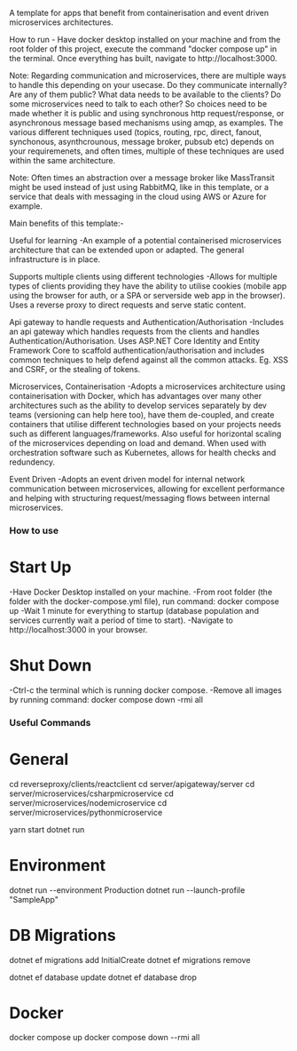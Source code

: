 A template for apps that benefit from containerisation and event driven microservices architectures.

How to run - Have docker desktop installed on your machine and from the root folder of this project, execute the command "docker compose up" in the terminal. Once everything has built, navigate to http://localhost:3000.

Note: Regarding communication and microservices, there are multiple ways to handle this depending on your usecase. Do they communicate internally? Are any of them public? What data needs to be available to the clients? Do some microservices need to talk to each other? 
So choices need to be made whether it is public and using synchronous http request/response, or asynchronous message based mechanisms using amqp, as examples. The various different techniques used (topics, routing, rpc, direct, fanout, synchonous, asynthcrounous, message broker, pubsub etc) depends on your requiremenets, and often times, multiple of these techniques are used within the same architecture.

Note: Often times an abstraction over a message broker like MassTransit might be used instead of just using RabbitMQ, like in this template, or a service that deals with messaging in the cloud using AWS or Azure for example.

Main benefits of this template:-

Useful for learning
-An example of a potential containerised microservices architecture that can be extended upon or adapted. The general infrastructure is in place.

Supports multiple clients using different technologies
-Allows for multiple types of clients providing they have the ability to utilise cookies (mobile app using the browser for auth, or a SPA or serverside web app in the browser). Uses a reverse proxy to direct requests and serve static content.

Api gateway to handle requests and Authentication/Authorisation
-Includes an api gateway which handles requests from the clients and handles Authentication/Authorisation. Uses ASP.NET Core Identity and Entity Framework Core to scaffold authentication/authorisation and includes common techniques to help defend against all the common attacks. Eg. XSS and CSRF, or the stealing of tokens.

Microservices, Containerisation
-Adopts a microservices architecture using containerisation with Docker, which has advantages over many other architectures such as the ability to develop services separately by dev teams (versioning can help here too), have them de-coupled, and create containers that utilise different technologies based on your projects needs such as different languages/frameworks. Also useful for horizontal scaling of the microservices depending on load and demand. When used with orchestration software such as Kubernetes, allows for health checks and redundency.

Event Driven
-Adopts an event driven model for internal network communication between microservices, allowing for excellent performance and helping with structuring request/messaging flows between internal microservices.   



### How to use ###

# Start Up
-Have Docker Desktop installed on your machine.
-From root folder (the folder with the docker-compose.yml file), run command: docker compose up
-Wait 1 minute for everything to startup (database population and services currently wait a period of time to start).
-Navigate to http://localhost:3000 in your browser. 

# Shut Down
-Ctrl-c the terminal which is running docker compose.
-Remove all images by running command: docker compose down -rmi all 

### Useful Commands ###

# General
cd reverseproxy/clients/reactclient
cd server/apigateway/server
cd server/microservices/csharpmicroservice
cd server/microservices/nodemicroservice
cd server/microservices/pythonmicroservice

yarn start
dotnet run

# Environment
dotnet run --environment Production
dotnet run --launch-profile "SampleApp"

# DB Migrations
dotnet ef migrations add InitialCreate
dotnet ef migrations remove

dotnet ef database update
dotnet ef database drop

# Docker
docker compose up
docker compose down --rmi all
